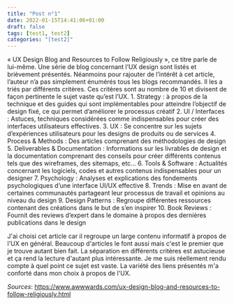 ```yaml
---
title: "Post n°1"
date: 2022-01-15T14:41:06+01:00
draft: false
tags: [test1, test2]
categories: "[test2]"
---
```


« UX Design Blog and Resources to Follow Religiously », ce titre parle de lui-même. Une série de blog concernant l’UX design sont listés et brièvement présentés. Néanmoins pour rajouter de l’intérêt à cet article, l’auteur n’a pas simplement énumérés tous les blogs recommandés. Il les a triés par différents critères. Ces critères sont au nombre de 10 et divisent de façon pertinente le sujet vaste qu’est l’UX.
    1.	Strategy : à propos de la technique et des guides qui sont implémentables pour atteindre l’objectif de design fixé, ce qui permet d’améliorer le processus créatif
    2.	UI / Interfaces : Astuces, techniques considérées comme indispensables pour créer des interfaces utilisateurs effectives.
    3.	UX : Se concentre sur les sujets d’expériences utilisateurs pour les designs de produits ou de services
    4.	Process & Methods : Des articles comprenant des méthodologies de design
    5.	Deliverables & Documentation : Informations sur les livrables de design et la documentation comprenant des conseils pour créer différents contenus tels que des wireframes, des sitemaps, etc…
    6.	Tools & Software : Actualités concernant les logiciels, codes et autres contenus indispensables pour un designer
    7.	Psychology : Analyses et explications des fondements psychologiques d’une interface UI/UX effective
    8.	Trends : Mise en avant de certaines communautés partageant leur processus de travail et opinions au niveau du design
    9.	Design Patterns : Regroupe différentes ressources contenant des créations dans le but de s’en inspirer
    10.	Book Reviews : Fournit des reviews d’expert dans le domaine à propos des dernières publications dans le design

J'ai choisi cet article car il regroupe un large contenu informatif à propos de l'UX en général. Beaucoup d'articles le font aussi mais c'est le premier que je trouve autant bien fait. La séparation en différents critères est astucieuse et ça rend la lecture d'autant plus intéressante. Je me suis réellement rendu compte à quel point ce sujet est vaste. La variété des liens présentés m'a conforté dans mon choix à propos de l'UX.

*Sources*:	https://www.awwwards.com/ux-design-blog-and-resources-to-follow-religiously.html
